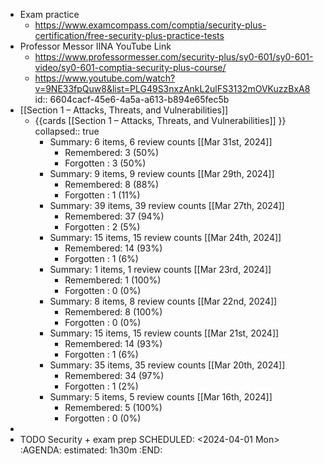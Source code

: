 - Exam practice
	- https://www.examcompass.com/comptia/security-plus-certification/free-security-plus-practice-tests
- Professor Messor IINA YouTube Link
	- https://www.professormesser.com/security-plus/sy0-601/sy0-601-video/sy0-601-comptia-security-plus-course/
	- https://www.youtube.com/watch?v=9NE33fpQuw8&list=PLG49S3nxzAnkL2ulFS3132mOVKuzzBxA8
	  id:: 6604cacf-45e6-4a5a-a613-b894e65fec5b
- [[Section 1 – Attacks, Threats, and Vulnerabilities]]
	- {{cards [[Section 1 – Attacks, Threats, and Vulnerabilities]] }}
	  collapsed:: true
		- Summary: 6 items, 6 review counts [[Mar 31st, 2024]]
			- Remembered:   3 (50%)
			- Forgotten :   3 (50%)
		- Summary: 9 items, 9 review counts [[Mar 29th, 2024]]
			- Remembered:   8 (88%)
			- Forgotten :   1 (11%)
		- Summary: 39 items, 39 review counts [[Mar 27th, 2024]]
			- Remembered:   37 (94%)
			- Forgotten :   2 (5%)
		- Summary: 15 items, 15 review counts [[Mar 24th, 2024]]
			- Remembered:   14 (93%)
			- Forgotten :   1 (6%)
		- Summary: 1 items, 1 review counts [[Mar 23rd, 2024]]
			- Remembered:   1 (100%)
			- Forgotten :   0 (0%)
		- Summary: 8 items, 8 review counts [[Mar 22nd, 2024]]
			- Remembered:   8 (100%)
			- Forgotten :   0 (0%)
		- Summary: 15 items, 15 review counts [[Mar 21st, 2024]]
			- Remembered:   14 (93%)
			- Forgotten :   1 (6%)
		- Summary: 35 items, 35 review counts [[Mar 20th, 2024]]
			- Remembered:   34 (97%)
			- Forgotten :   1 (2%)
		- Summary: 5 items, 5 review counts [[Mar 16th, 2024]]
			- Remembered:   5 (100%)
			- Forgotten :   0 (0%)
-
- TODO Security + exam prep
  SCHEDULED: <2024-04-01 Mon>
  :AGENDA:
  estimated: 1h30m
  :END: